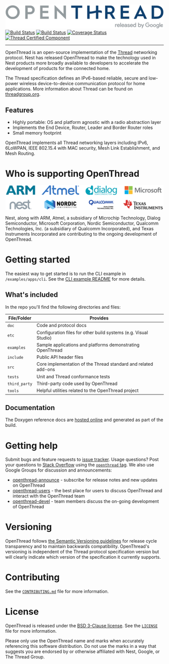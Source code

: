 [![OpenThread][ot-logo]][ot-repo]  
[![Build Status][ot-travis-svg]][ot-travis]
[![Build Status][ot-appveyor-svg]][ot-appveyor]
[![Coverage Status][ot-codecov-svg]][ot-codecov]
<a href="http://threadgroup.org/technology/ourtechnology#certifiedproducts">
<img src="https://cdn.rawgit.com/openthread/openthread/master/doc/images/certified.svg" alt="Thread Certified Component" width="93px">
</a>

---

OpenThread is an open-source implementation of the [Thread][thread]
networking protocol. Nest has released OpenThread to make the technology
used in Nest products more broadly available to developers to accelerate 
the development of products for the connected home.

The Thread specification defines an IPv6-based reliable, secure and
low-power wireless device-to-device communication protocol for home
applications. More information about Thread can be found on
[threadgroup.org](http://threadgroup.org/).

[thread]: http://threadgroup.org/technology/ourtechnology
[ot-repo]: https://github.com/openthread/openthread
[ot-logo]: doc/images/openthread_logo.png
[ot-travis]: https://travis-ci.org/openthread/openthread
[ot-travis-svg]: https://travis-ci.org/openthread/openthread.svg?branch=master
[ot-appveyor]: https://ci.appveyor.com/project/jwhui/openthread
[ot-appveyor-svg]: https://ci.appveyor.com/api/projects/status/r5qwyhn9p26nmfk3?svg=true
[ot-codecov]: https://codecov.io/gh/openthread/openthread
[ot-codecov-svg]: https://codecov.io/gh/openthread/openthread/branch/master/graph/badge.svg

## Features ##

 *  Highly portable: OS and platform agnostic with a radio
    abstraction layer
 *  Implements the End Device, Router, Leader and Border Router roles
 *  Small memory footprint

OpenThread implements all Thread networking layers including IPv6,
6LoWPAN, IEEE 802.15.4 with MAC security, Mesh Link Establishment, and
Mesh Routing.


# Who is supporting OpenThread #

![OpenThread Contributor Logos](doc/images/openthread_contrib.png)

Nest, along with ARM, Atmel, a subsidiary of Microchip Technology,
Dialog Semiconductor, Microsoft Corporation, Nordic Semiconductor,
Qualcomm Technologies, Inc. (a subsidiary of Qualcomm Incorporated),
and Texas Instruments Incorporated are contributing to the ongoing
development of OpenThread.


# Getting started #

The easiest way to get started is to run the CLI example in
`/examples/apps/cli`. See the
[CLI example README](examples/apps/cli/README.md)
for more details.


## What's included ##

In the repo you'll find the following directories and files:

File/Folder   | Provides
--------------|----------------------------------------------------------------
`doc`         | Code and protocol docs
`etc`         | Configuration files for other build systems (e.g. Visual Studio)
`examples`    | Sample applications and platforms demonstrating OpenThread
`include`     | Public API header files
`src`         | Core implementation of the Thread standard and related add-ons
`tests`       | Unit and Thread conformance tests
`third_party` | Third-party code used by OpenThread
`tools`       | Helpful utilities related to the OpenThread project


## Documentation ##

The Doxygen reference docs are [hosted online][ot-docs] and generated
as part of the build.

[ot-docs]: http://openthread.github.io/openthread/


# Getting help #

Submit bugs and feature requests to [issue tracker][ot-issues]. Usage
questions? Post your questions to [Stack Overflow][stackoverflow] using the
[`openthread` tag][ot-tag]. We also use Google Groups for discussion
and announcements:

 *  [openthread-announce](https://groups.google.com/forum/#!forum/openthread-announce)
    \- subscribe for release notes and new updates on OpenThread
 *  [openthread-users](https://groups.google.com/forum/#!forum/openthread-users)
    \- the best place for users to discuss OpenThread and interact with
    the OpenThread team
 *  [openthread-devel](https://groups.google.com/forum/#!forum/openthread-devel)
    \- team members discuss the on-going development of OpenThread

[ot-issues]: https://github.com/openthread/openthread/issues
[stackoverflow]: http://stackoverflow.com/
[ot-tag]: http://stackoverflow.com/questions/tagged/openthread


# Versioning #

OpenThread follows [the Semantic Versioning guidelines][semver] for
release cycle transparency and to maintain backwards compatibility.
OpenThread's versioning is independent of the Thread protocol
specification version but will clearly indicate which version of the
specification it currently supports.

[semver]: http://semver.org/


# Contributing #

See the [`CONTRIBUTING.md`](CONTRIBUTING.md) file for more information.


# License #

OpenThread is released under the [BSD 3-Clause license](LICENSE). See
the [`LICENSE`](LICENSE) file for more information.

Please only use the OpenThread name and marks when accurately
referencing this software distribution. Do not use the marks in
a way that suggests you are endorsed by or otherwise affiliated with
Nest, Google, or The Thread Group.
